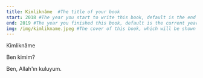 ```yaml
---
title: Kimliknâme  #The title of your book
start: 2018 #The year you start to write this book, default is the end year.
end: 2019 #The year you finished this book, default is the current year.
img: /img/kimlikname.jpeg #The cover of this book, which will be shown in the home slides and the book index page.
---
```


Kimliknâme 

Ben kimim? 

Ben, Allah'ın kuluyum. 